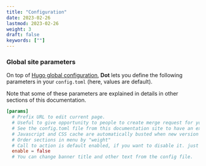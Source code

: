 ```yaml
---
title: "Configuration"
date: 2023-02-26
lastmod: 2023-02-26
weight: 3
draft: false
keywords: [""]
---
```


### Global site parameters

On top of [Hugo global configuration](https://gohugo.io/overview/configuration/), **Dot** lets you define the following parameters in your `config.toml` (here, values are default).

Note that some of these parameters are explained in details in other sections of this documentation.

```toml
[params]
  # Prefix URL to edit current page. 
  # Useful to give opportunity to people to create merge request for your doc.
  # See the config.toml file from this documentation site to have an example.
  # Javascript and CSS cache are automatically busted when new version of site is generated. 
  # Order sections in menu by "weight"
  # Call to action is default enabled, if you want to disable it. just change the 
  enable = false
  # You can change banner title and other text from the config file.
```